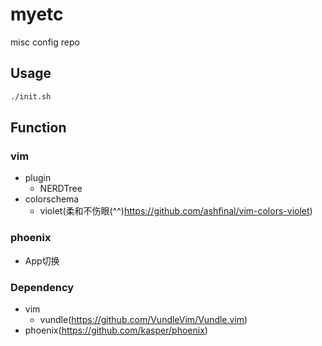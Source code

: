 # myetc
misc config repo

## Usage
```sh
./init.sh
```
## Function
### vim
+ plugin
    + NERDTree
+ colorschema
    + violet(柔和不伤眼(^^)https://github.com/ashfinal/vim-colors-violet)

### phoenix
+ App切换

### Dependency
+ vim
    + vundle(https://github.com/VundleVim/Vundle.vim)
+ phoenix(https://github.com/kasper/phoenix)
